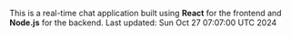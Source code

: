 This is a real-time chat application built using **React** for the frontend and **Node.js** for the backend.
Last updated: Sun Oct 27 07:07:00 UTC 2024
